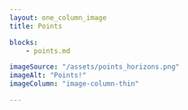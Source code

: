 ```yaml
---
layout: one_column_image
title: Points

blocks:
    - points.md

imageSource: "/assets/points_horizons.png"
imageAlt: "Points!"
imageColumn: "image-column-thin"

---
```

